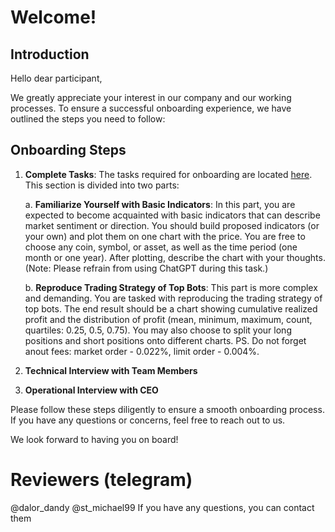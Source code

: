 # Welcome!

## Introduction

Hello dear participant,

We greatly appreciate your interest in our company and our working processes. To ensure a successful onboarding experience, we have outlined the steps you need to follow:

## Onboarding Steps

1. **Complete Tasks**: The tasks required for onboarding are located [here](task.ipynb). This section is divided into two parts:

    a. **Familiarize Yourself with Basic Indicators**: In this part, you are expected to become acquainted with basic indicators that can describe market sentiment or direction. You should build proposed indicators (or your own) and plot them on one chart with the price. You are free to choose any coin, symbol, or asset, as well as the time period (one month or one year). After plotting, describe the chart with your thoughts. (Note: Please refrain from using ChatGPT during this task.)

    b. **Reproduce Trading Strategy of Top Bots**: This part is more complex and demanding. You are tasked with reproducing the trading strategy of top bots. The end result should be a chart showing cumulative realized profit and the distribution of profit (mean, minimum, maximum, count, quartiles: 0.25, 0.5, 0.75). You may also choose to split your long positions and short positions onto different charts. PS. Do not forget anout fees: market order - 0.022%, limit order - 0.004%. 

2. **Technical Interview with Team Members**

3. **Operational Interview with CEO**

Please follow these steps diligently to ensure a smooth onboarding process. If you have any questions or concerns, feel free to reach out to us.

We look forward to having you on board!

# **Reviewers (telegram)**

@dalor_dandy @st_michael99
If you have any questions, you can contact them
